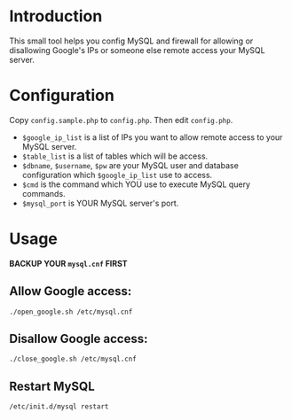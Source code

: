 # Introduction

This small tool helps you config MySQL and firewall for allowing or disallowing Google's IPs or someone else remote access your MySQL server.

# Configuration

Copy `config.sample.php` to `config.php`. Then edit `config.php`.

- `$google_ip_list` is a list of IPs you want to allow remote access to your MySQL server.
- `$table_list` is a list of tables which will be access.
- `$dbname`, `$username`, `$pw` are your MySQL user and database configuration which `$google_ip_list` use to access.
- `$cmd` is the command which YOU use to execute MySQL query commands.
- `$mysql_port` is YOUR MySQL server's port.

# Usage

**BACKUP YOUR `mysql.cnf` FIRST**

## Allow Google access:

```
./open_google.sh /etc/mysql.cnf
```

## Disallow Google access:

```
./close_google.sh /etc/mysql.cnf
```

## Restart MySQL

```
/etc/init.d/mysql restart
```
